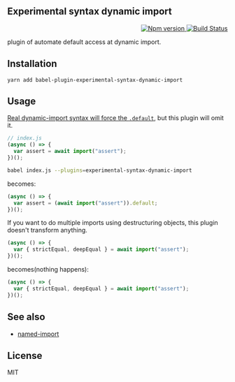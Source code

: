 Experimental syntax dynamic import
---

<p align="right">
  <a href="https://www.npmjs.com/package/babel-plugin-experimental-syntax-dynamic-import">
    <img alt="Npm version" src="https://badge.fury.io/js/babel-plugin-experimental-syntax-dynamic-import.svg">
  </a>
  <a href="https://travis-ci.org/59naga/babel-plugin-experimental-syntax-dynamic-import">
    <img alt="Build Status" src="https://travis-ci.org/59naga/babel-plugin-experimental-syntax-dynamic-import.svg?branch=master">
  </a>
</p>

plugin of automate default access at dynamic import.

Installation
---
```
yarn add babel-plugin-experimental-syntax-dynamic-import
```

Usage
---

[Real dynamic-import syntax will force the `.default`](https://github.com/tc39/proposal-dynamic-import/issues/37), but this plugin will omit it.

```js
// index.js
(async () => {
  var assert = await import("assert");
})();
```

```bash
babel index.js --plugins=experimental-syntax-dynamic-import
```

becomes:

```js
(async () => {
  var assert = (await import("assert")).default;
})();
```

If you want to do multiple imports using destructuring objects, this plugin doesn't transform anything.

```js
(async () => {
  var { strictEqual, deepEqual } = await import("assert");
})();
```

becomes(nothing happens):

```js
(async () => {
  var { strictEqual, deepEqual } = await import("assert");
})();
```

See also
---
* [named-import](https://github.com/59naga/named-import)

License
---
MIT
